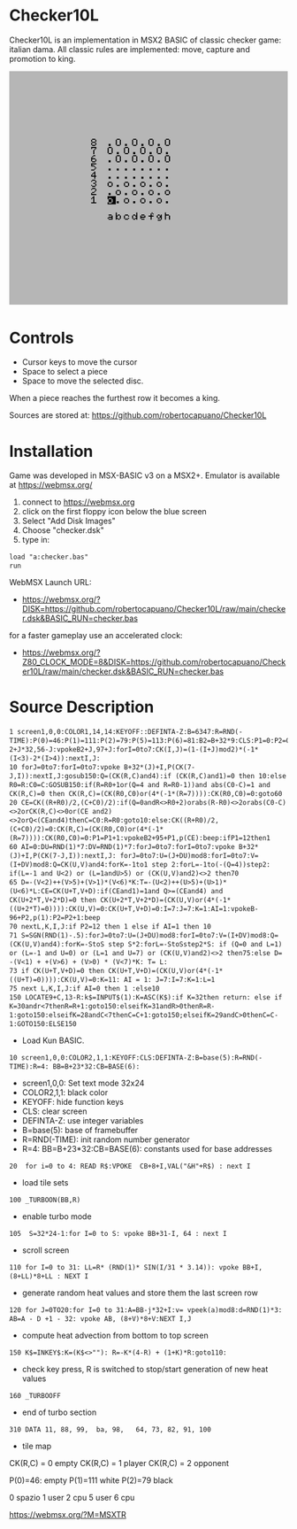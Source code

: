 # Checker10L
Checker10L is an implementation in MSX2 BASIC of classic checker game: italian dama.
All classic rules are implemented: move, capture and promotion to king.

![screenshot](screenshot.png)

# Controls
- Cursor keys to move the cursor
- Space to select a piece
- Space to move the selected disc.

When a piece reaches the furthest row it becomes a king.

Sources are stored at: https://github.com/robertocapuano/Checker10L

# Installation
Game was developed in MSX-BASIC v3 on a MSX2+. Emulator is available at https://webmsx.org/
1. connect to https://webmsx.org
2. click on the first floppy icon below the blue screen
3. Select "Add Disk Images"
4. Choose "checker.dsk"
5. type in:
```
load "a:checker.bas"
run
```

WebMSX Launch URL:

- https://webmsx.org/?DISK=https://github.com/robertocapuano/Checker10L/raw/main/checker.dsk&BASIC_RUN=checker.bas

for a faster gameplay use an accelerated clock:

- https://webmsx.org/?Z80_CLOCK_MODE=8&DISK=https://github.com/robertocapuano/Checker10L/raw/main/checker.dsk&BASIC_RUN=checker.bas

# Source Description

```
1 screen1,0,0:COLOR1,14,14:KEYOFF::DEFINTA-Z:B=6347:R=RND(-TIME):P(0)=46:P(1)=111:P(2)=79:P(5)=113:P(6)=81:B2=B+32*9:CLS:P1=0:P2=0:forJ=0to7:vpokeB-2+J*32,56-J:vpokeB2+J,97+J:forI=0to7:CK(I,J)=(1-(I+J)mod2)*(-1*(I<3)-2*(I>4)):nextI,J:
10 forJ=0to7:forI=0to7:vpoke B+32*(J)+I,P(CK(7-J,I)):nextI,J:gosub150:Q=(CK(R,C)and4):if (CK(R,C)and1)=0 then 10:else R0=R:C0=C:GOSUB150:if(R=R0+1or(Q=4 and R=R0-1))and abs(C0-C)=1 and CK(R,C)=0 then CK(R,C)=(CK(R0,C0)or(4*(-1*(R=7)))):CK(R0,C0)=0:goto60
20 CE=CK((R+R0)/2,(C+C0)/2):if(Q=0andR<>R0+2)orabs(R-R0)<>2orabs(C0-C)<>2orCK(R,C)<>0or(CE and2)<>2orQ<(CEand4)thenC=C0:R=R0:goto10:else:CK((R+R0)/2,(C+C0)/2)=0:CK(R,C)=(CK(R0,C0)or(4*(-1*(R=7)))):CK(R0,C0)=0:P1=P1+1:vpokeB2+95+P1,p(CE):beep:ifP1=12then1
60 AI=0:DU=RND(1)*7:DV=RND(1)*7:forJ=0to7:forI=0to7:vpoke B+32*(J)+I,P(CK(7-J,I)):nextI,J: forJ=0to7:U=(J+DU)mod8:forI=0to7:V=(I+DV)mod8:Q=CK(U,V)and4:forK=-1to1 step 2:forL=-1to(-(Q=4))step2: if(L=-1 and U<2) or (L=1andU>5) or (CK(U,V)and2)<>2 then70
65 D=-(V<2)++(V>5)+(V>1)*(V<6)*K:T=-(U<2)++(U>5)+(U>1)*(U<6)*L:CE=CK(U+T,V+D):if(CEand1)=1and Q>=(CEand4) and CK(U+2*T,V+2*D)=0 then CK(U+2*T,V+2*D)=(CK(U,V)or(4*(-1*((U+2*T)=0)))):CK(U,V)=0:CK(U+T,V+D)=0:I=7:J=7:K=1:AI=1:vpokeB-96+P2,p(1):P2=P2+1:beep
70 nextL,K,I,J:if P2=12 then 1 else if AI=1 then 10
71 S=SGN(RND(1)-.5):forJ=0to7:U=(J+DU)mod8:forI=0to7:V=(I+DV)mod8:Q=(CK(U,V)and4):forK=-StoS step S*2:forL=-StoSstep2*S: if (Q=0 and L=1) or (L=-1 and U=0) or (L=1 and U=7) or (CK(U,V)and2)<>2 then75:else D= -(V<1) + +(V>6) + (V>0) * (V<7)*K: T= L:
73 if CK(U+T,V+D)=0 then CK(U+T,V+D)=(CK(U,V)or(4*(-1*((U+T)=0)))):CK(U,V)=0:K=11: AI = 1: J=7:I=7:K=1:L=1
75 next L,K,I,J:if AI=0 then 1 :else10
150 LOCATE9+C,13-R:k$=INPUT$(1):K=ASC(K$):if K=32then return: else if K=30andr<7thenR=R+1:goto150:elseifK=31andR>0thenR=R-1:goto150:elseifK=28andC<7thenC=C+1:goto150;elseifK=29andC>0thenC=C-1:GOTO150:ELSE150
```
- Load Kun BASIC.
```
10 screen1,0,0:COLOR2,1,1:KEYOFF:CLS:DEFINTA-Z:B=base(5):R=RND(-TIME):R=4: BB=B+23*32:CB=BASE(6):
```
- screen1,0,0: Set text mode 32x24
- COLOR2,1,1: black color
- KEYOFF: hide function keys
- CLS: clear screen
- DEFINTA-Z: use integer variables
- B=base(5): base of framebuffer
- R=RND(-TIME): init random number generator
- R=4: BB=B+23*32:CB=BASE(6): constants used for base addresses

```
20  for i=0 to 4: READ R$:VPOKE  CB+8+I,VAL("&H"+R$) : next I
```
- load tile sets

```
100 _TURBOON(BB,R)
```
- enable turbo mode

```
105  S=32*24-1:for I=0 to S: vpoke BB+31-I, 64 : next I 
```
- scroll screen

```
110 for I=0 to 31: LL=R* (RND(1)* SIN(I/31 * 3.14)): vpoke BB+I,(8+LL)*8+LL : NEXT I
```
- generate random heat values and store them the last screen row

```
120 for J=0TO20:for I=0 to 31:A=BB-j*32+I:v= vpeek(a)mod8:d=RND(1)*3: AB=A - D +1 - 32: vpoke AB, (8+V)*8+V:NEXT I,J
```
- compute heat advection from bottom to top screen

```
150 K$=INKEY$:K=(K$<>""): R=-K*(4-R) + (1+K)*R:goto110:
```
- check key press, R is switched to stop/start generation of new heat values

```
160 _TURBOOFF
```
- end of turbo section
```
310 DATA 11, 88, 99,  ba, 98,   64, 73, 82, 91, 100

```
- tile map



CK(R,C) = 0 empty
CK(R,C) = 1 player
CK(R,C) = 2 opponent


 P(0)=46: empty
 P(1)=111 white
 P(2)=79 black


0 spazio
1 user
2 cpu
5 user
6 cpu


https://webmsx.org/?M=MSXTR

